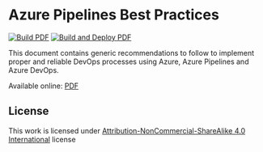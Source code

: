 # Azure Pipelines Best Practices

[![Build PDF](https://github.com/kolosovpetro/AzurePipelinesBestPractices/actions/workflows/build-pdf.yml/badge.svg?branch=main)](https://github.com/kolosovpetro/AzurePipelinesBestPractices/actions/workflows/build-pdf.yml)
[![Build and Deploy PDF](https://github.com/kolosovpetro/AzurePipelinesBestPractices/actions/workflows/build-and-deploy-pdf.yml/badge.svg?branch=main)](https://github.com/kolosovpetro/AzurePipelinesBestPractices/actions/workflows/build-and-deploy-pdf.yml)

This document contains generic recommendations to follow to implement proper and reliable DevOps processes using Azure,
Azure Pipelines and Azure DevOps.

Available online: [PDF](https://kolosovpetro.github.io/pdf/AzurePipelinesBestPractices.pdf)

## License

This work is licensed
under [Attribution-NonCommercial-ShareAlike 4.0 International](https://creativecommons.org/licenses/by-nc-sa/4.0/legalcode)
license
